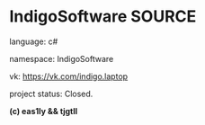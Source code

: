 # IndigoSoftware SOURCE
language: c#

namespace: IndigoSoftware

vk: https://vk.com/indigo.laptop

project status: Closed.

**(c) eas1ly && tjgtll**
